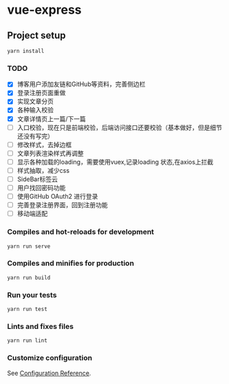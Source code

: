 # vue-express

## Project setup
```
yarn install
```

### TODO
- [x] 博客用户添加友链和GitHub等资料，完善侧边栏
- [x] 登录注册页面重做
- [x] 实现文章分页
- [x] 各种输入校验
- [x] 文章详情页上一篇/下一篇
- [ ] 入口校验，现在只是前端校验，后端访问接口还要校验（基本做好，但是细节还没有写完）
- [ ] 修改样式，去掉边框
- [ ] 文章列表渲染样式再调整
- [ ] 显示各种加载的loading，需要使用vuex,记录loading 状态,在axios上拦截
- [ ] 样式抽取，减少css
- [ ] SideBar标签云
- [ ] 用户找回密码功能
- [ ] 使用GitHub OAuth2 进行登录
- [ ] 完善登录注册界面，回到注册功能
- [ ] 移动端适配

### Compiles and hot-reloads for development
```
yarn run serve
```

### Compiles and minifies for production
```
yarn run build
```

### Run your tests
```
yarn run test
```

### Lints and fixes files
```
yarn run lint
```

### Customize configuration
See [Configuration Reference](https://cli.vuejs.org/config/).

